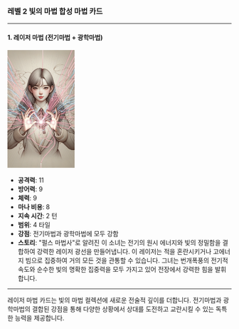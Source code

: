### 레벨 2 빛의 마법 합성 마법 카드

---

#### 1. 레이저 마법 (전기마법 + 광학마법)
  <img src="./Pulse Enchantress.png" width="30%"></img>

- **공격력**: 11
- **방어력**: 9
- **체력**: 9
- **마나 비용**: 8
- **지속 시간**: 2 턴
- **범위**: 4 타일
- **강점**: 전기마법과 광학마법에 모두 강함
- **스토리**: "펄스 마법사"로 알려진 이 소녀는 전기의 원시 에너지와 빛의 정밀함을 결합하여 강력한 레이저 광선을 만들어냅니다. 이 레이저는 적을 혼란시키거나 고에너지 빔으로 집중하여 거의 모든 것을 관통할 수 있습니다. 그녀는 번개폭풍의 전기적 속도와 순수한 빛의 명확한 집중력을 모두 가지고 있어 전장에서 강력한 힘을 발휘합니다.

---

레이저 마법 카드는 빛의 마법 컬렉션에 새로운 전술적 깊이를 더합니다. 전기마법과 광학마법의 결합된 강점을 통해 다양한 상황에서 상대를 도전하고 교란시킬 수 있는 독특한 능력을 제공합니다.